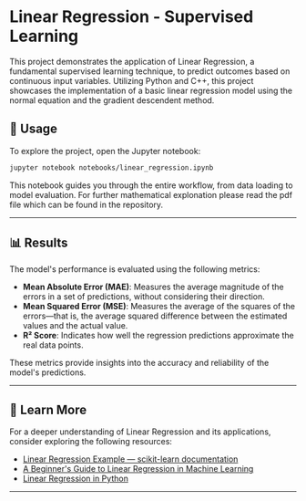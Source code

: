# Linear Regression - Supervised Learning

This project demonstrates the application of Linear Regression, a fundamental supervised learning technique, to predict outcomes based on continuous input variables. 
Utilizing Python and C++, this project showcases the implementation of a basic linear regression model using the normal equation and the gradient descendent method.

## 🧪 Usage

To explore the project, open the Jupyter notebook:

```bash
jupyter notebook notebooks/linear_regression.ipynb
```

This notebook guides you through the entire workflow, from data loading to model evaluation. For further mathematical explonation please read the pdf file which can be found in the repository.

---

## 📊 Results

The model's performance is evaluated using the following metrics:

* **Mean Absolute Error (MAE)**: Measures the average magnitude of the errors in a set of predictions, without considering their direction.
* **Mean Squared Error (MSE)**: Measures the average of the squares of the errors—that is, the average squared difference between the estimated values and the actual value.
* **R² Score**: Indicates how well the regression predictions approximate the real data points.

These metrics provide insights into the accuracy and reliability of the model's predictions.

---

## 🧠 Learn More

For a deeper understanding of Linear Regression and its applications, consider exploring the following resources:

* [Linear Regression Example — scikit-learn documentation](https://scikit-learn.org/1.5/auto_examples/linear_model/plot_ols.html)
* [A Beginner's Guide to Linear Regression in Machine Learning](https://josiah-adesola.medium.com/a-beginners-guide-to-linear-regression-in-machine-learning-af086c454808)
* [Linear Regression in Python](https://realpython.com/linear-regression-in-python/)

---
